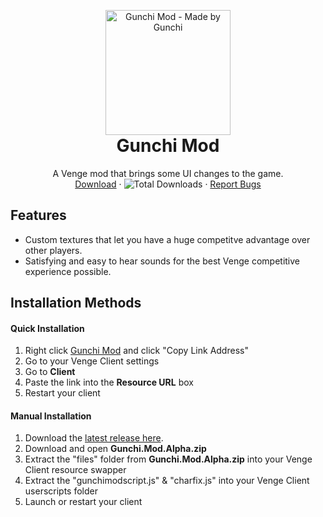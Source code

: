 <p align="center" style="margin-bottom: 0px !important;">
  <img width="200" src="https://cdn.discordapp.com/attachments/848678158861074433/848678387526402058/Endless-Bullets.png" alt="Gunchi Mod - Made by Gunchi" align="center">
</p>

<h1 align="center" style="margin-top: 0px;">Gunchi Mod</h1>

 <p align="center">
    A Venge mod that brings some UI changes to the game.
    <br />
    <a href="https://github.com/Tomogunchi/Gunchi-Mod/releases/download/alpha/Gunchi.Mod.ALPHA.zip">Download</a>
    ·
    <img alt="Total Downloads" src="https://img.shields.io/github/downloads/tomogunchi/gunchi-mod/total?label=Downloads">
    ·
    <a href="https://github.com/Tomogunchi/gunchi-mod/issues">Report Bugs</a>
  </p>
</p>

## Features
- Custom textures that let you have a huge competitve advantage over other players.
- Satisfying and easy to hear sounds for the best Venge competitive experience possible.

## Installation Methods

#### Quick Installation
1. Right click [Gunchi Mod](https://github.com/Tomogunchi/Gunchi-Mod/releases/download/v2/GunchiMod.v2.zip) and click "Copy Link Address"
2. Go to your Venge Client settings
3. Go to **Client**
4. Paste the link into the **Resource URL** box
5. Restart your client

#### Manual Installation
1. Download the [latest release here](https://github.com/Tomogunchi/Gunchi-Mod/releases/download/alpha/Gunchi.Mod.ALPHA.zip "Latest Release").
2. Download and open **Gunchi.Mod.Alpha.zip**
3. Extract the "files" folder from **Gunchi.Mod.Alpha.zip** into your Venge Client resource swapper
4. Extract the "gunchimodscript.js" & "charfix.js" into your Venge Client userscripts folder
5. Launch or restart your client

